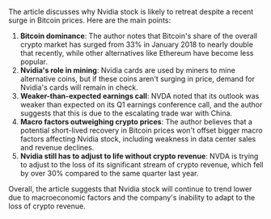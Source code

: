 The article discusses why Nvidia stock is likely to retreat despite a recent surge in Bitcoin prices. Here are the main points:

1. **Bitcoin dominance**: The author notes that Bitcoin's share of the overall crypto market has surged from 33% in January 2018 to nearly double that recently, while other alternatives like Ethereum have become less popular.
2. **Nvidia's role in mining**: Nvidia cards are used by miners to mine alternative coins, but if these coins aren't surging in price, demand for Nvidia's cards will remain in check.
3. **Weaker-than-expected earnings call**: NVDA noted that its outlook was weaker than expected on its Q1 earnings conference call, and the author suggests that this is due to the escalating trade war with China.
4. **Macro factors outweighing crypto prices**: The author believes that a potential short-lived recovery in Bitcoin prices won't offset bigger macro factors affecting Nvidia stock, including weakness in data center sales and revenue declines.
5. **Nvidia still has to adjust to life without crypto revenue**: NVDA is trying to adjust to the loss of its significant stream of crypto revenue, which fell by over 30% compared to the same quarter last year.

Overall, the article suggests that Nvidia stock will continue to trend lower due to macroeconomic factors and the company's inability to adapt to the loss of crypto revenue.